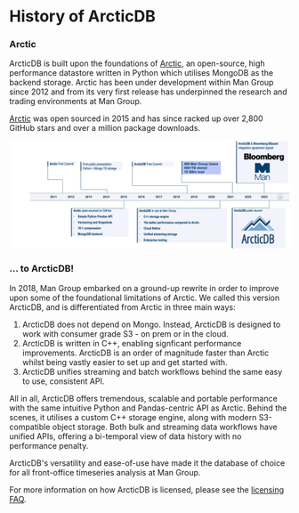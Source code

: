 # History of ArcticDB

### Arctic

ArcticDB is built upon the foundations of [Arctic](https://github.com/man-group/arctic), 
an open-source, high performance datastore written in Python which utilises MongoDB as the backend 
storage. Arctic has been under development within Man Group since 2012 and from its very first 
release has underpinned the research and trading environments at Man Group.

[Arctic](https://github.com/man-group/arctic) was open sourced in 2015 and has since racked up over 
2,800 GitHub stars and over a million package downloads.

![](images/ArcticTimeline.PNG)

### ... to ArcticDB!

In 2018, Man Group embarked on a ground-up rewrite in order to improve upon some of the 
foundational limitations of Arctic. We called this version ArcticDB, and is differentiated
from Arctic in three main ways:

1. ArcticDB does not depend on Mongo. Instead, ArcticDB is designed to work with consumer grade
S3 - on prem or in the cloud.
2. ArcticDB is written in C++, enabling signficant performance improvements. ArcticDB is an order
of magnitude faster than Arctic whilst being vastly easier to set up and get started with. 
3. ArcticDB unifies streaming and batch workflows behind the same easy to use, consistent API. 

All in all, ArcticDB offers tremendous, scalable and portable performance with the same intuitive 
Python and Pandas-centric API as Arctic. Behind the scenes, it utilises a custom C++ storage engine, along with 
modern S3-compatible object storage. Both bulk and streaming data workflows have unified APIs,
offering a bi-temporal view of data history with no performance penalty. 

ArcticDB's versatility and ease-of-use have made it the database of choice
for all front-office timeseries analysis at Man Group.

For more information on how ArcticDB is licensed, please see the [licensing FAQ](../licensing).
